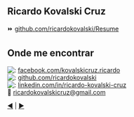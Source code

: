## Ricardo Kovalski Cruz

:fast_forward: [github.com/ricardokovalski/Resume](https://github.com/ricardokovalski/Resume)

## Onde me encontrar
  
![:](https://cdn0.iconfinder.com/data/icons/small-n-flat/24/678128-social-facebook-20.png) [facebook.com/kovalskicruz.ricardo](https://www.facebook.com/kovalskicruz.ricardo)  
![:](https://cdn4.iconfinder.com/data/icons/ionicons/512/icon-social-github-20.png) [github.com/ricardokovalski](https://github.com/ricardokovalski)  
![:](https://cdn2.iconfinder.com/data/icons/social-icon-3/512/social_style_3_in-20.png) [linkedin.com/in/ricardo-kovalski-cruz](https://www.linkedin.com/in/ricardo-kovalski-cruz/)  
:email: [ricardokovalskicruz@gmail.com](mailto:ricardokovalskicruz@gmail.com)

[:arrow_backward:](/README.md) | [:arrow_forward:](/manifest/slide-02.md#refactoring)